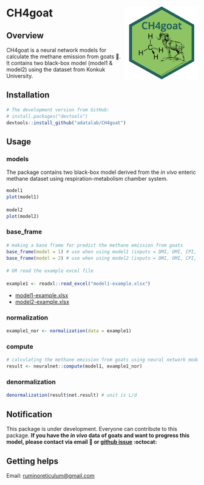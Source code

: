 # CH4goat <img src="man/figures/logo.png" align="right" />

## Overview
CH4goat is a neural network models for calculate the methane emission from goats :goat:. It contains two black-box model (model1 & model2) using the dataset from Konkuk University.

## Installation  
``` r
# The development version from GitHub:
# install.packages("devtools")
devtools::install_github("adatalab/CH4goat")
```

## Usage
### models
The package contains two black-box model derived from the *in vivo* enteric methane dataset using respiration-metabolism chamber system.

``` r
model1
plot(model1)

model2
plot(model2)
```

### base_frame
``` r
# making a base frame for predict the methane emission from goats
base_frame(model = 1) # use when using model1 (inputs = DMI, OMI, CPI, NDFI, DDMI, DOMI, DCPI, and DNDFI)
base_frame(model = 2) # use when using model2 (inputs = DMI, OMI, CPI, and NDFI)

# OR read the example excel file

example1 <- readxl::read_excel("model1-example.xlsx")
```
- [model1-example.xlsx](https://github.com/YoungjunNa/CH4goat/blob/master/model1-example.xlsx)
- [model2-example.xlsx](https://github.com/YoungjunNa/CH4goat/blob/master/model2-example.xlsx)

### normalization
``` r
example1_nor <- normalization(data = example1)
```

### compute
``` r
# calculating the methane emission from goats using neural network model.
result <- neuralnet::compute(model1, example1_nor)
```

### denormalization
``` r
denormalization(result$net.result) # unit is L/d
```

## Notification
This package is under development. Everyone can contribute to this package. **If you have the *in vivo* data of goats and want to progress this model, please contact via email :email: or [github issue](https://github.com/adatalab/CH4goat/issues) :octocat:**


## Getting helps
Email: ruminoreticulum@gmail.com
